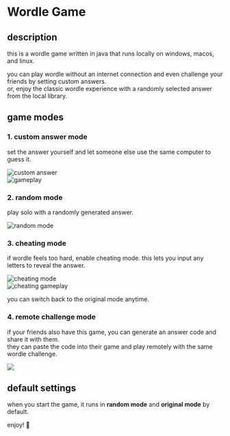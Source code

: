# Wordle Game

## description

this is a wordle game written in java that runs locally on windows, macos, and linux.

you can play wordle without an internet connection and even challenge your friends by setting custom answers.  
or, enjoy the classic wordle experience with a randomly selected answer from the local library.

## game modes

### 1. custom answer mode
set the answer yourself and let someone else use the same computer to guess it.

![custom answer](docs/img.png)  
![gameplay](docs/img_1.png)

### 2. random mode
play solo with a randomly generated answer.

![random mode](docs/img_2.png)

### 3. cheating mode
if wordle feels too hard, enable cheating mode. this lets you input any letters to reveal the answer.

![cheating mode](docs/img_3.png)  
![cheating gameplay](docs/img_4.png)

you can switch back to the original mode anytime.

### 4. remote challenge mode
if your friends also have this game, you can generate an answer code and share it with them.  
they can paste the code into their game and play remotely with the same wordle challenge.

![](docs/video.gif)

## default settings
when you start the game, it runs in **random mode** and **original mode** by default.

enjoy! 🎉  